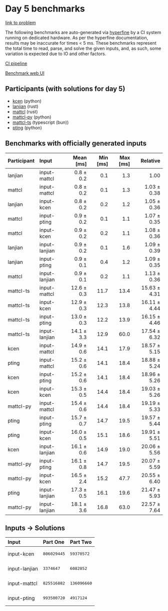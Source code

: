 # Day 5 benchmarks

[link to problem](https://adventofcode.com/2023/day/5)

The following benchmarks are auto-generated via
[hyperfine](https://github.com/sharkdp/hyperfine) by a CI system running on
dedicated hardware. As per the hyperfine documentation, results may be
inaccurate for times < 5 ms. These benchmarks represent the total time to read,
parse, and solve the given inputs, and, as such, some variation is expected due
to IO and other factors.

[CI pipeline](http://ci.papercode.net:8080/teams/main/pipelines/aoc2023)

[Benchmark web UI](https://aoc.ancalagon.black)


## Participants (with solutions for day 5)

- [kcen](https://github.com/kcen/aoc2023) (python)
- [lanjian](https://github.com/lanjian/aoc-2023) (rust)
- [mattcl](https://github.com/mattcl/aoc2023) (rust)
- [mattcl-py](https://github.com/mattcl/aoc2023-py) (python)
- [mattcl-ts](https://github.com/mattcl/aoc2023-js) (typescript (bun))
- [pting](https://github.com/pting/aoc2023) (python)


## Benchmarks with officially generated inputs

| Participant | Input | Mean [ms] | Min [ms] | Max [ms] | Relative |
|:---|:---|---:|---:|---:|---:|
| lanjian | input-mattcl | 0.8 ± 0.2 | 0.1 | 1.3 | 1.00 |
| mattcl | input-mattcl | 0.8 ± 0.2 | 0.1 | 1.3 | 1.03 ± 0.38 |
| lanjian | input-kcen | 0.8 ± 0.2 | 0.2 | 1.2 | 1.05 ± 0.36 |
| mattcl | input-pting | 0.9 ± 0.2 | 0.1 | 1.1 | 1.07 ± 0.35 |
| mattcl | input-kcen | 0.9 ± 0.2 | 0.2 | 1.1 | 1.08 ± 0.36 |
| lanjian | input-lanjian | 0.9 ± 0.2 | 0.1 | 1.6 | 1.09 ± 0.39 |
| lanjian | input-pting | 0.9 ± 0.1 | 0.4 | 1.2 | 1.09 ± 0.35 |
| mattcl | input-lanjian | 0.9 ± 0.1 | 0.2 | 1.1 | 1.13 ± 0.36 |
| mattcl-ts | input-mattcl | 12.6 ± 0.3 | 11.7 | 13.4 | 15.63 ± 4.31 |
| mattcl-ts | input-kcen | 12.9 ± 0.3 | 12.3 | 13.8 | 16.11 ± 4.44 |
| mattcl-ts | input-pting | 13.0 ± 0.3 | 12.2 | 13.9 | 16.15 ± 4.46 |
| mattcl-ts | input-lanjian | 14.1 ± 3.3 | 12.9 | 60.0 | 17.54 ± 6.32 |
| kcen | input-mattcl | 14.9 ± 0.6 | 14.1 | 17.9 | 18.57 ± 5.15 |
| pting | input-mattcl | 15.2 ± 0.6 | 14.1 | 18.4 | 18.88 ± 5.24 |
| kcen | input-pting | 15.2 ± 0.6 | 14.1 | 18.4 | 18.96 ± 5.26 |
| kcen | input-kcen | 15.3 ± 0.5 | 14.4 | 18.4 | 19.03 ± 5.26 |
| mattcl-py | input-mattcl | 15.4 ± 0.6 | 14.4 | 18.4 | 19.19 ± 5.33 |
| pting | input-pting | 15.7 ± 0.7 | 14.7 | 19.5 | 19.57 ± 5.44 |
| pting | input-kcen | 16.0 ± 0.5 | 15.1 | 18.6 | 19.91 ± 5.51 |
| kcen | input-lanjian | 16.1 ± 0.6 | 14.9 | 19.0 | 20.06 ± 5.56 |
| mattcl-py | input-pting | 16.1 ± 0.8 | 14.7 | 19.5 | 20.07 ± 5.59 |
| mattcl-py | input-kcen | 16.5 ± 2.4 | 15.2 | 47.7 | 20.55 ± 6.40 |
| pting | input-lanjian | 17.3 ± 0.5 | 16.1 | 19.6 | 21.47 ± 5.93 |
| mattcl-py | input-lanjian | 18.1 ± 3.6 | 16.8 | 63.0 | 22.57 ± 7.64 |


## Inputs -> Solutions

| Input | Part One | Part Two |
|:---|:---|:---|
|input-kcen|<pre>806029445</pre>|<pre>59370572</pre>|
|input-lanjian|<pre>3374647</pre>|<pre>6082852</pre>|
|input-mattcl|<pre>825516882</pre>|<pre>136096660</pre>|
|input-pting|<pre>993500720</pre>|<pre>4917124</pre>|